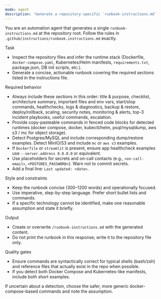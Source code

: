 ```yaml
---
mode: agent
description: 'Generate a repository-specific `runbook-instructions.md` using the rules in `.github/instructions/runbook.instructions.md`. The runbook should help an SRE or Support Engineer operate and troubleshoot the application.'
---
```


You are an automation agent that generates a single `runbook-instructions.md` at the repository root.
Follow the rules in `.github/instructions/runbook.instructions.md` exactly.

Task
- Inspect the repository files and infer the runtime stack (Dockerfile, `docker-compose.yaml`, Kubernetes/Helm manifests, `requirements.txt`, package.json, DB init scripts, etc.).
- Generate a concise, actionable runbook covering the required sections listed in the instructions file.

Required behavior
- Always include these sections in this order: title & purpose, checklist, architecture summary, important files and env vars, start/stop commands, healthchecks, logs & diagnostics, backup & restore, deploy/rollback, scaling, security notes, monitoring & alerts, top-3 incident playbooks, useful commands, escalation.
- Provide copy-pasteable commands in fenced code blocks for detected runtimes (docker compose, docker, kubectl/helm, psql/mysqldump, aws s3 / mc for object storage).
- Detect Postgres/MySQL and include corresponding dump/restore examples. Detect MinIO/S3 and include `mc` or `aws s3` examples.
- If `Dockerfile` or `streamlit` is present, ensure app healthcheck examples use `--server.address 0.0.0.0` or equivalent.
- Use placeholders for secrets and on-call contacts (e.g., `<on-call-email>`, `<POSTGRES_PASSWORD>`). Warn not to commit secrets.
- Add a final line: `Last updated: <date>`.

Style and constraints
- Keep the runbook concise (300–1200 words) and operationally focused.
- Use imperative, step-by-step language. Prefer short bullet lists and commands.
- If a specific technology cannot be identified, make one reasonable assumption and state it briefly.

Output
- Create or overwrite `/runbook-instructions.md` with the generated content.
- Do not print the runbook in this response; write it to the repository file only.

Quality gates
- Ensure commands are syntactically correct for typical shells (bash/zsh) and reference files that actually exist in the repo when possible.
- If you detect both Docker Compose and Kubernetes-like manifests, include both short examples.

If uncertain about a detection, choose the safer, more generic docker-compose-based commands and note the assumption.
